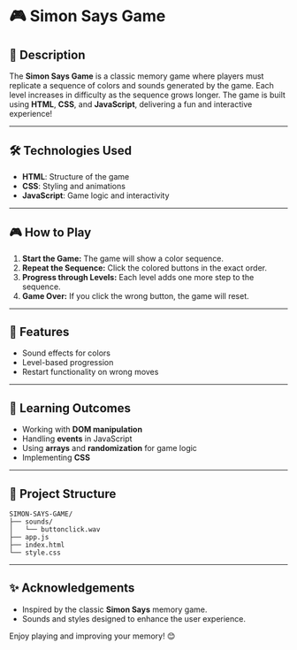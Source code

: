 # 🎮 Simon Says Game

## 📖 Description
The **Simon Says Game** is a classic memory game where players must replicate a sequence of colors and sounds generated by the game. Each level increases in difficulty as the sequence grows longer. The game is built using **HTML**, **CSS**, and **JavaScript**, delivering a fun and interactive experience!

---

## 🛠️ Technologies Used
- **HTML**: Structure of the game
- **CSS**: Styling and animations
- **JavaScript**: Game logic and interactivity

---

## 🎮 How to Play
1. **Start the Game:** The game will show a color sequence.
2. **Repeat the Sequence:** Click the colored buttons in the exact order.
3. **Progress through Levels:** Each level adds one more step to the sequence.
4. **Game Over:** If you click the wrong button, the game will reset.

---

## 🚦 Features
- Sound effects for colors
- Level-based progression
- Restart functionality on wrong moves

---

## 🧠 Learning Outcomes
- Working with **DOM manipulation**
- Handling **events** in JavaScript
- Using **arrays** and **randomization** for game logic
- Implementing **CSS**

---

## 📂 Project Structure
```
SIMON-SAYS-GAME/
├── sounds/
│   └── buttonclick.wav
├── app.js
├── index.html
└── style.css
```

---

## ✨ Acknowledgements
- Inspired by the classic **Simon Says** memory game.
- Sounds and styles designed to enhance the user experience.

Enjoy playing and improving your memory! 😊

